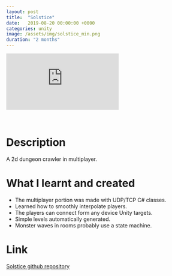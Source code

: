 ```yaml
---
layout: post
title:  "Solstice"
date:   2019-08-20 00:00:00 +0000
categories: unity
image: /assets/img/solstice_min.png
duration: "2 months"
---
```


<div class="video-container">
<iframe src="https://www.youtube.com/embed/kQwePlFi8a4" title="YouTube video player" frameborder="0" allow="accelerometer; autoplay; clipboard-write; encrypted-media; gyroscope; picture-in-picture" allowfullscreen></iframe>
</div>

&nbsp;

# Description

A 2d dungeon crawler in multiplayer.

# What I learnt and created
* The multiplayer portion was made with UDP/TCP C# classes.
* Learned how to smoothly interpolate players.
* The players can connect form any device Unity targets.
* Simple levels automatically generated.
* Monster waves in rooms probably use a state machine.


# Link
[Solstice github repository](https://github.com/jiexdrop/solstice)

